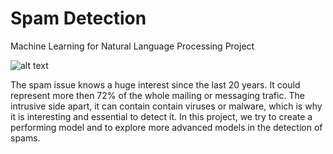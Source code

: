 # Spam Detection

Machine Learning for Natural Language Processing Project

![alt text](https://github.com/maximeberillon/Spam_Detection/spam.jpg?raw=true)

The spam issue knows a huge interest since the last 20 years. It could represent more then $72\%$ of the whole mailing or messaging trafic. The intrusive side apart, it can contain contain viruses or malware, which is why it is interesting and essential to detect it. In this project, we try to create a performing model and to explore more advanced models in the detection of spams.
